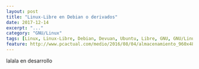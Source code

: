 ```yaml
---
layout: post
title: "Linux-Libre en Debian o derivados"
date: 2017-12-14
excerpt: "..."
category: "GNU/Linux"
tags: [Linux, Linux-Libre, Debian, Devuan, Ubuntu, Libre, GNU, GNU/Linux, GNU/Linux-Libre]
feature: http://www.pcactual.com/medio/2016/08/04/almacenamiento_960x486_323ba89d.jpg
---
```


lalala en desarrollo
